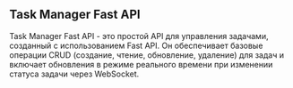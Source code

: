 ## Task Manager Fast API

Task Manager Fast API - это простой API для управления задачами, созданный с использованием Fast API. Он обеспечивает базовые операции CRUD (создание, чтение, обновление, удаление) для задач и включает обновления в режиме реального времени при изменении статуса задачи через WebSocket.

